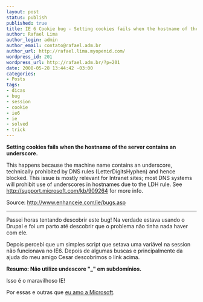 ```yaml
--- 
layout: post
status: publish
published: true
title: IE 6 Cookie bug - Setting cookies fails when the hostname of the server contains an underscore.
author: Rafael Lima
author_login: admin
author_email: contato@rafael.adm.br
author_url: http://rafael.lima.myopenid.com/
wordpress_id: 201
wordpress_url: http://rafael.adm.br/?p=201
date: 2008-05-28 13:44:42 -03:00
categories: 
- Posts
tags: 
- dicas
- bug
- session
- cookie
- ie6
- ie
- solved
- trick
---
```

<strong>Setting  	cookies fails when the hostname of the server contains an underscore. </strong>

<span id="PostView1"><span class="normalTextSmall">This happens because  	the machine name contains an underscore, technically prohibited by DNS rules  	(LetterDigitsHyphen) and hence blocked. This issue is mostly relevant for  	Intranet sites; most DNS systems will prohibit use of underscores in  	hostnames due to the LDH rule.  See 	<a href="http://support.microsoft.com/kb/909264"> http://support.microsoft.com/kb/909264</a> for more info.</span></span>

Source: <a href="http://www.enhanceie.com/ie/bugs.asp">http://www.enhanceie.com/ie/bugs.asp</a>

***

Passei horas tentando descobrir este bug! Na verdade estava usando o Drupal e foi um parto at&eacute; descobrir que o problema n&atilde;o tinha nada haver com ele.

Depois percebi que um simples script que setava uma vari&aacute;vel na session n&atilde;o funcionava no IE6. Depois de algumas buscas e principalmente da ajuda do meu amigo Cesar descobrimos o link acima.

<strong>Resumo: N&atilde;o utilize undescore "_" em subdom&iacute;nios.</strong>

Isso &eacute; o maravilhoso IE!

Por essas e outras que <a href="http://rafael.adm.br/p/a-microsoft-continua-uma-merda/">eu amo a Microsoft</a>.
